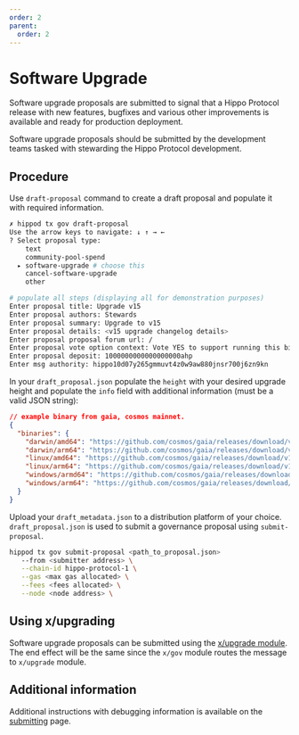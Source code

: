 ```yaml
---
order: 2
parent:
  order: 2
---
```


# Software Upgrade

Software upgrade proposals are submitted to signal that a Hippo Protocol release with new features, bugfixes and various other improvements is available and ready for production deployment.

Software upgrade proposals should be submitted by the development teams tasked with stewarding the Hippo Protocol development.

## Procedure

Use `draft-proposal` command to create a draft proposal and populate it with required information.

```sh
✗ hippod tx gov draft-proposal
Use the arrow keys to navigate: ↓ ↑ → ←
? Select proposal type:
    text
    community-pool-spend
  ▸ software-upgrade # choose this
    cancel-software-upgrade
    other

# populate all steps (displaying all for demonstration purposes)
Enter proposal title: Upgrade v15
Enter proposal authors: Stewards
Enter proposal summary: Upgrade to v15
Enter proposal details: <v15 upgrade changelog details>
Enter proposal proposal forum url: /
Enter proposal vote option context: Vote YES to support running this binary on the Hippo Protocol mainnet.
Enter proposal deposit: 1000000000000000000ahp
Enter msg authority: hippo10d07y265gmmuvt4z0w9aw880jnsr700j6zn9kn
```

In your `draft_proposal.json` populate the `height` with your desired upgrade height and populate the `info` field with additional information (must be a valid JSON string):

```json
// example binary from gaia, cosmos mainnet.
{
  "binaries": {
    "darwin/amd64": "https://github.com/cosmos/gaia/releases/download/v15.0.0/gaiad-v15.0.0-darwin-amd64?checksum=sha256:7157f03fbad4f53a4c73cde4e75454f4a40a9b09619d3295232341fec99ad138",
    "darwin/arm64": "https://github.com/cosmos/gaia/releases/download/v15.0.0/gaiad-v15.0.0-darwin-arm64?checksum=sha256:09e2420151dd22920304dafea47af4aa5ff4ab0ddbe056bb91797e33ff6df274",
    "linux/amd64": "https://github.com/cosmos/gaia/releases/download/v15.0.0/gaiad-v15.0.0-linux-amd64?checksum=sha256:236b5b83a7674e0e63ba286739c4670d15d7d6b3dcd810031ff83bdec2c0c2af",
    "linux/arm64": "https://github.com/cosmos/gaia/releases/download/v15.0.0/gaiad-v15.0.0-linux-arm64?checksum=sha256:b055fb7011e99d16a3ccae06443b0dcfd745b36480af6b3e569e88c94f3134d3",
    "windows/armd64": "https://github.com/cosmos/gaia/releases/download/v15.0.0/gaiad-v15.0.0-windows-amd64.exe?checksum=sha256:f0224ba914cad46dc27d6a9facd8179aec8a70727f0b1e509f0c6171c97ccf76",
    "windows/arm64": "https://github.com/cosmos/gaia/releases/download/v15.0.0/gaiad-v15.0.0-windows-arm64.exe?checksum=sha256:cbbce5933d501b4d54dcced9b097c052bffdef3fa8e1dfd75f29b34c3ee7de86"
  }
}
```

Upload your `draft_metadata.json` to a distribution platform of your choice. `draft_proposal.json` is used to submit a governance proposal using `submit-proposal`.

```sh
hippod tx gov submit-proposal <path_to_proposal.json>
   --from <submitter address> \
   --chain-id hippo-protocol-1 \
   --gas <max gas allocated> \
   --fees <fees allocated> \
   --node <node address> \
```

## Using x/upgrading

Software upgrade proposals can be submitted using the [x/upgrade module](https://docs.cosmos.network/v0.47/build/modules/upgrade#transactions). The end effect will be the same since the `x/gov` module routes the message to `x/upgrade` module.

## Additional information

Additional instructions with debugging information is available on the [submitting](../submitting.md) page.
